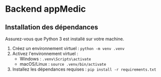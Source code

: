 # Backend appMedic

## Installation des dépendances

Assurez-vous que Python 3 est installé sur votre machine.

1. Créez un environnement virtuel : `python -m venv .venv`
2. Activez l'environnement virtuel :
   - Windows : `.venv\Scripts\activate`
   - macOS/Linux : `source .venv/bin/activate`
3. Installez les dépendances requises : `pip install -r requirements.txt`

